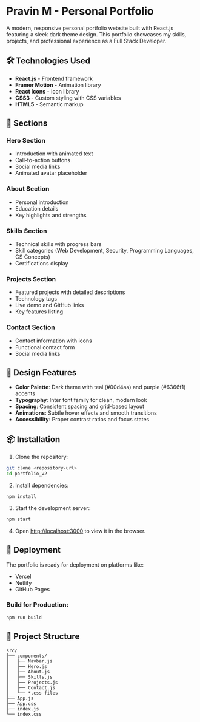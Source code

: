# Pravin M - Personal Portfolio

A modern, responsive personal portfolio website built with React.js featuring a sleek dark theme design. This portfolio showcases my skills, projects, and professional experience as a Full Stack Developer.

## 🛠️ Technologies Used

- **React.js** - Frontend framework
- **Framer Motion** - Animation library
- **React Icons** - Icon library
- **CSS3** - Custom styling with CSS variables
- **HTML5** - Semantic markup

## 📱 Sections

### Hero Section
- Introduction with animated text
- Call-to-action buttons
- Social media links
- Animated avatar placeholder

### About Section
- Personal introduction
- Education details
- Key highlights and strengths

### Skills Section
- Technical skills with progress bars
- Skill categories (Web Development, Security, Programming Languages, CS Concepts)
- Certifications display

### Projects Section
- Featured projects with detailed descriptions
- Technology tags
- Live demo and GitHub links
- Key features listing

### Contact Section
- Contact information with icons
- Functional contact form
- Social media links

## 🎨 Design Features

- **Color Palette**: Dark theme with teal (#00d4aa) and purple (#6366f1) accents
- **Typography**: Inter font family for clean, modern look
- **Spacing**: Consistent spacing and grid-based layout
- **Animations**: Subtle hover effects and smooth transitions
- **Accessibility**: Proper contrast ratios and focus states

## 📦 Installation

1. Clone the repository:
```bash
git clone <repository-url>
cd portfolio_v2
```

2. Install dependencies:
```bash
npm install
```

3. Start the development server:
```bash
npm start
```

4. Open [http://localhost:3000](http://localhost:3000) to view it in the browser.

## 🚀 Deployment

The portfolio is ready for deployment on platforms like:
- Vercel
- Netlify
- GitHub Pages

### Build for Production:
```bash
npm run build
```

## 📁 Project Structure

```
src/
├── components/
│   ├── Navbar.js
│   ├── Hero.js
│   ├── About.js
│   ├── Skills.js
│   ├── Projects.js
│   ├── Contact.js
│   └── *.css files
├── App.js
├── App.css
├── index.js
└── index.css
```

